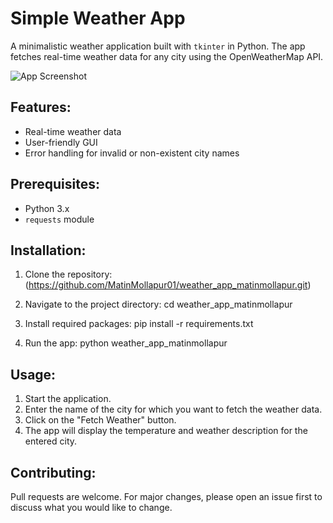 # Simple Weather App

A minimalistic weather application built with `tkinter` in Python. The app fetches real-time weather data for any city using the OpenWeatherMap API.

![App Screenshot](https://photos.app.goo.gl/wRcDxRqJhvA39oAXA)  <!-- You can add a screenshot of your app here -->

## Features:

- Real-time weather data
- User-friendly GUI
- Error handling for invalid or non-existent city names

## Prerequisites:

- Python 3.x
- `requests` module

## Installation:

1. Clone the repository:
(https://github.com/MatinMollapur01/weather_app_matinmollapur.git)


2. Navigate to the project directory:
cd weather_app_matinmollapur


3. Install required packages:
pip install -r requirements.txt


4. Run the app:
python weather_app_matinmollapur


## Usage:

1. Start the application.
2. Enter the name of the city for which you want to fetch the weather data.
3. Click on the "Fetch Weather" button.
4. The app will display the temperature and weather description for the entered city.

## Contributing:

Pull requests are welcome. For major changes, please open an issue first to discuss what you would like to change.
